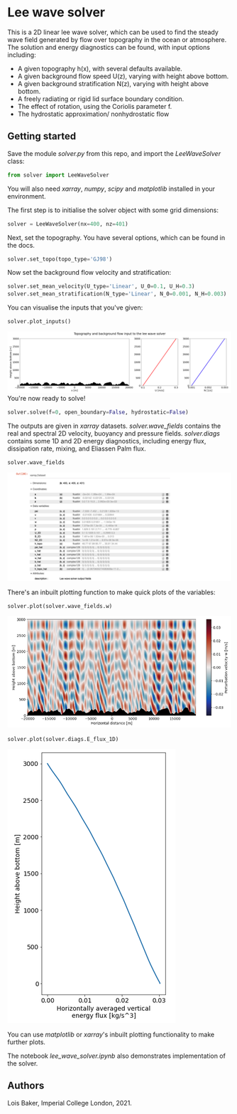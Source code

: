 # Lee wave solver
This is a 2D linear lee wave solver, which can be used to find the steady wave field generated by flow over topography in the ocean or atmosphere.
The solution and energy diagnostics can be found, with input options including:
- A given topography h(x), with several defaults available.
- A given background flow speed U(z), varying with height above bottom.
- A given background stratification N(z), varying with height above bottom.
- A freely radiating or rigid lid surface boundary condition.
- The effect of rotation, using the Coriolis parameter f.
- The hydrostatic approximation/ nonhydrostatic flow

## Getting started
Save the module *solver.py* from this repo, and import the *LeeWaveSolver* class:
```python
from solver import LeeWaveSolver
```
You will also need *xarray*, *numpy*, *scipy* and *matplotlib* installed in your environment.

The first step is to initialise the solver object with some grid dimensions:
```python
solver = LeeWaveSolver(nx=400, nz=401)
```
Next, set the topography. You have several options, which can be found in the docs.
```python
solver.set_topo(topo_type='GJ98')
```
Now set the background flow velocity and stratification:
```python
solver.set_mean_velocity(U_type='Linear', U_0=0.1, U_H=0.3)
solver.set_mean_stratification(N_type='Linear', N_0=0.001, N_H=0.003)
```
You can visualise the inputs that you've given:
```python
solver.plot_inputs()
```
![input fields plot](figures/inputs.png)
You're now ready to solve! 
```python
solver.solve(f=0, open_boundary=False, hydrostatic=False)
```
The outputs are given in *xarray* datasets. *solver.wave_fields* contains the real and spectral 2D velocity, buoyancy and pressure fields.
*solver.diags* contains some 1D and 2D energy diagnostics, including energy flux, dissipation rate, mixing, and Eliassen Palm flux.
```python
solver.wave_fields
```
![wave fields array output](figures/wave_fields.png)

There's an inbuilt plotting function to make quick plots of the variables:
```python
solver.plot(solver.wave_fields.w)
```
![w pcolormesh plot](figures/w.png)
```python
solver.plot(solver.diags.E_flux_1D)
```
![Eflux plot](figures/Eflux.png)

You can use *matplotlib* or *xarray*'s inbuilt plotting functionality to make further plots.

The notebook *lee_wave_solver.ipynb* also demonstrates implementation of the solver.

## Authors

Lois Baker, Imperial College London, 2021. 
